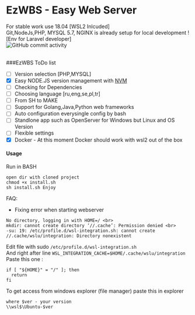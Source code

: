 # EzWBS - Easy Web Server
For stable work use 18.04 [WSL2 Inlcuded]
<br>
Git,NodeJs,PHP, MYSQL 5.7, NGINX is already setup for local development ! [Env for Laravel developer]
<br>
![GitHub commit activity](https://img.shields.io/github/commit-activity/y/idevmans/EzWBS)

<br>
###EzWBS ToDo list

- [ ] Version selection [PHP,MYSQL]
- [x] Easy NODE.JS version management with [NVM](https://github.com/nvm-sh/nvm)
- [ ] Checking for Dependencies
- [ ] Choosing language [ru,eng,se,pl,tr]
- [ ] From SH to MAKE
- [ ] Support for Golang,Java,Python web frameworks
- [ ] Auto configuration everysingle config by bash
- [ ] Standlone app such as OpenServer for Windows but Linux and OS Version
- [ ] Flexible settings
- [x] Docker - At this moment Docker should work with wsl2 out of the box

#### Usage
Run in BASH
<br>
```git clone https://github.com/idevmans/EzWBS.git
open dir with cloned project
chmod +x install.sh
sh install.sh Enjoy
```

FAQ:
- Fixing error when starting webserver <br>
```
No directory, logging in with HOME=/ <br>
mkdir: cannot create directory ‘//.cache’: Permission denied <br>
-su: 19: /etc/profile.d/wsl-integration.sh: cannot create //.cache/wslu/integration: Directory nonexistent
```

Edit file with sudo `/etc/profile.d/wsl-integration.sh` <br>
And right after line `WSL_INTEGRATION_CACHE=$HOME/.cache/wslu/integration`<br>
Paste this one :<br>
```
if [ "${HOME}" = "/" ]; then
  return
fi
```
To get access from windows explorer (file manager) paste this in explorer <br>
```
where $ver - your version
\\wsl$\Ubuntu-$ver
```
